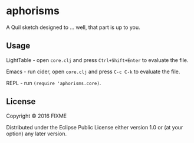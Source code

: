 # aphorisms

A Quil sketch designed to ... well, that part is up to you.

## Usage

LightTable - open `core.clj` and press `Ctrl+Shift+Enter` to evaluate the file.

Emacs - run cider, open `core.clj` and press `C-c C-k` to evaluate the file.

REPL - run `(require 'aphorisms.core)`.

## License

Copyright © 2016 FIXME

Distributed under the Eclipse Public License either version 1.0 or (at
your option) any later version.
